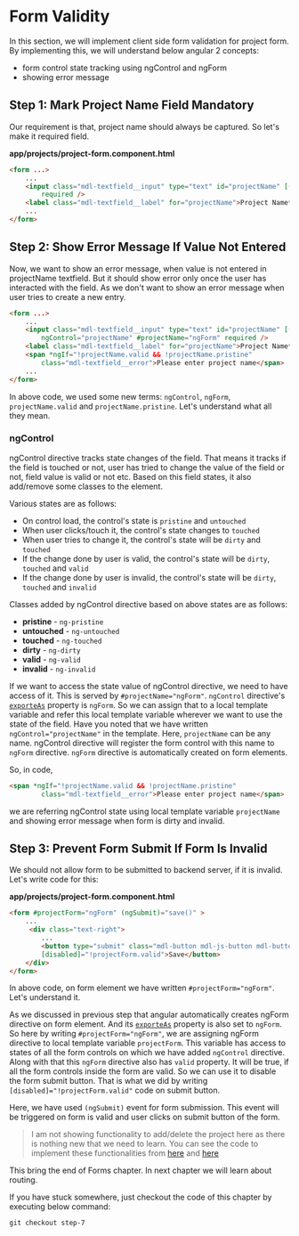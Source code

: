 # Form Validity
In this section, we will implement client side form validation for project form. By implementing this, we will understand below angular 2 concepts:
- form control state tracking using ngControl and ngForm
- showing error message

## Step 1: Mark Project Name Field Mandatory
Our requirement is that, project name should always be captured. So let's make it required field.

**app/projects/project-form.component.html**
```html
<form ...>
    ...
    <input class="mdl-textfield__input" type="text" id="projectName" [(ngModel)]="project.name"
        required />
    <label class="mdl-textfield__label" for="projectName">Project Name*</label>
    ...    
</form>
```

## Step 2: Show Error Message If Value Not Entered
Now, we want to show an error message, when value is not entered in projectName textfield. But it should show error only once the user has interacted with the field. As we don't want to show an error message when user tries to create a new entry.

```html
<form ...>
    ...
    <input class="mdl-textfield__input" type="text" id="projectName" [(ngModel)]="project.name" 
        ngControl="projectName" #projectName="ngForm" required />
    <label class="mdl-textfield__label" for="projectName">Project Name*</label>
    <span *ngIf="!projectName.valid && !projectName.pristine" 
        class="mdl-textfield__error">Please enter project name</span>
    ...    
</form>
```
In above code, we used some new terms: `ngControl`, `ngForm`, `projectName.valid` and `projectName.pristine`. Let's understand what all they mean.

### ngControl
ngControl directive tracks state changes of the field. That means it tracks if the field is touched or not, user has tried to change the value of the field or not, field value is valid or not etc. Based on this field states, it also add/remove some classes to the element.

Various states are as follows:
- On control load, the control's state is `pristine` and `untouched`
- When user clicks/touch it, the control's state changes to `touched`
- When user tries to change it, the control's state will be `dirty` and `touched`
- If the change done by user is valid, the control's state will be `dirty`, `touched` and `valid`
- If the change done by user is invalid, the control's state will be `dirty`, `touched` and `invalid`

Classes added by ngControl directive based on above states are as follows:
- **pristine** - `ng-pristine`
- **untouched** - `ng-untouched`
- **touched** - `ng-touched`
- **dirty** - `ng-dirty`
- **valid** - `ng-valid`
- **invalid** - `ng-invalid`

If we want to access the state value of ngControl directive, we need to have access of it. This is served by `#projectName="ngForm"`. `ngControl` directive's [`exporteAs`](https://angular.io/docs/ts/latest/api/core/DirectiveMetadata-class.html#!#exportAs) property is `ngForm`. So we can assign that to a local template variable and refer this local template variable wherever we want to use the state of the field.
Have you noted that we have written `ngControl="projectName"` in the template. Here, `projectName` can be any name. ngControl directive will register the form control with this name  to `ngForm` directive. `ngForm` directive is automatically created on form elements.

So, in code,
```html
<span *ngIf="!projectName.valid && !projectName.pristine" 
        class="mdl-textfield__error">Please enter project name</span>
```
we are referring ngControl state using local template variable `projectName` and showing error message when form is dirty and invalid.


## Step 3: Prevent Form Submit If Form Is Invalid
We should not allow form to be submitted to backend server, if it is invalid. Let's write code for this:

**app/projects/project-form.component.html**
```html
<form #projectForm="ngForm" (ngSubmit)="save()" >
    ...
     <div class="text-right">
        ...
        <button type="submit" class="mdl-button mdl-js-button mdl-button--raised mdl-js-ripple-effect mdl-button--accent"
        [disabled]="!projectForm.valid">Save</button>
    </div>
</form>
```
In above code, on form element we have written `#projectForm="ngForm"`. Let's understand it.

As we discussed in previous step that angular automatically creates ngForm directive on form element. And its [`exporteAs`](https://angular.io/docs/ts/latest/api/core/DirectiveMetadata-class.html#!#exportAs) property is also set to `ngForm`. So here by writing `#projectForm="ngForm"`, we are assigning ngForm directive to local template variable `projectForm`. This variable has access to states of all the form controls on which we have added `ngControl` directive. Along with that this `ngForm` directive also has `valid` property. It will be true, if all the form controls inside the form are valid. So we can use it to disable the form submit button.  That is what we did by writing `[disabled]="!projectForm.valid"` code on submit button.

Here, we have used `(ngSubmit)` event for form submission. This event will be triggered on form is valid and user clicks on submit button of the form.

> I am not showing functionality to add/delete the project here as there is nothing new that we need to learn. You can see the code to implement these functionalities from [here](https://github.com/shripalsoni04/angular2-tutorial-app/commit/88239fdda9a04ba4deb44ad4e7ca9c65119ae37d) and [here](https://github.com/shripalsoni04/angular2-tutorial-app/commit/f25103fea451f199018ddeb03db0ac472eced140)

This bring the end of Forms chapter. In next chapter we will learn about routing.

If you have stuck somewhere, just checkout the code of this chapter by executing below command:
```
git checkout step-7
```